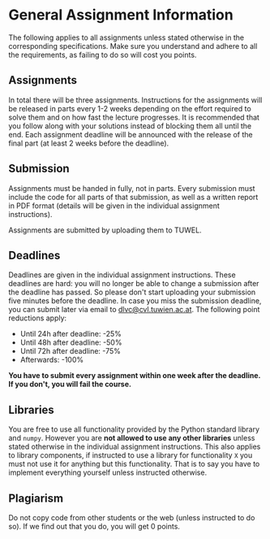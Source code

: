 
# General Assignment Information

The following applies to all assignments unless stated otherwise in the corresponding specifications. Make sure you understand and adhere to all the requirements, as failing to do so will cost you points.

## Assignments

In total there will be three assignments. Instructions for the assignments will be released in parts every 1-2 weeks depending on the effort required to solve them and on how fast the lecture progresses. It is recommended that you follow along with your solutions instead of blocking them all until the end. Each assignment deadline will be announced with the release of the final part (at least 2 weeks before the deadline).   

## Submission

Assignments must be handed in fully, not in parts. Every submission must include the code for all parts of that submission, as well as a written report in PDF format (details will be given in the individual assignment instructions).

Assignments are submitted by uploading them to TUWEL.

## Deadlines

Deadlines are given in the individual assignment instructions. These deadlines are hard: you will no longer be able to change a submission after the deadline has passed. So please don't start uploading your submission five minutes before the deadline. In case you miss the submission deadline, you can submit later via email to dlvc@cvl.tuwien.ac.at. The following point reductions apply:

- Until 24h after deadline: -25%
- Until 48h after deadline: -50%
- Until 72h after deadline: -75%
- Afterwards: -100%

**You have to submit every assignment within one week after the deadline. If you don't, you will fail the course.**

## Libraries

You are free to use all functionality provided by the Python standard library and `numpy`. However you are **not allowed to use any other libraries** unless stated otherwise in the individual assignment instructions. This also applies to library components, if instructed to use a library for functionality `X` you must not use it for anything but this functionality. That is to say you have to implement everything yourself unless instructed otherwise.

## Plagiarism

Do not copy code from other students or the web (unless instructed to do so). If we find out that you do, you will get 0 points.
